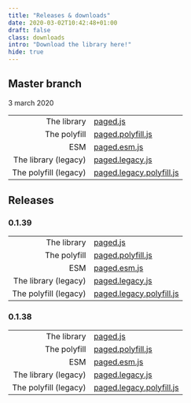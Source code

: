 ```yaml
---
title: "Releases & downloads"
date: 2020-03-02T10:42:48+01:00
draft: false
class: downloads
intro: "Download the library here!"
hide: true
---
```



## Master branch 

3 march 2020

| |                 |
|----------:|:--------------------|
| The library | [paged.js](/releases/master/paged.js) |
| The polyfill | [paged.polyfill.js](/releases/master/paged.polyfill.js) |
| ESM | [paged.esm.js](/releases/master/paged.esm.js) |
| The library (legacy) | [paged.legacy.js](/releases/master/paged.legacy.js) |
| The polyfill (legacy) | [paged.legacy.polyfill.js](/releases/master/paged.legacy.polyfill.js) |

## Releases

### 0.1.39
| |                 |
|----------:|:--------------------|
| The library | [paged.js](/releases/0-1-39/paged.js) |
| The polyfill | [paged.polyfill.js](/releases/0-1-39/paged.polyfill.js) |
| ESM | [paged.esm.js](/releases/0-1-39/paged.esm.js) |
| The library (legacy) | [paged.legacy.js](/releases/0-1-39/paged.legacy.js) |
| The polyfill (legacy) | [paged.legacy.polyfill.js](/releases/0-1-39/paged.legacy.polyfill.js) |


### 0.1.38

| |                 |
|----------:|:--------------------|
| The library | [paged.js](/releases/0-1-38/paged.js) |
| The polyfill | [paged.polyfill.js](/releases/0-1-38/paged.polyfill.js) |
| ESM | [paged.esm.js](/releases/0-1-38/paged.esm.js) |
| The library (legacy) | [paged.legacy.js](/releases/0-1-38/paged.legacy.js) |
| The polyfill (legacy) | [paged.legacy.polyfill.js](/releases/0-1-38/paged.legacy.polyfill.js) |
